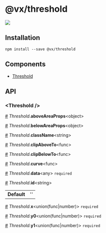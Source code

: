 # @vx/threshold

<a title="@vx/threshold npm downloads" href="https://www.npmjs.com/package/@vx/threshold">
  <img src="https://img.shields.io/npm/dm/@vx/threshold.svg?style=flat-square" />
</a>


## Installation

```
npm install --save @vx/threshold
```


## Components



  - [Threshold](#threshold-)

## API



<h3 id="threshold-">&lt;Threshold /&gt;</h3>



<a id="#Threshold__aboveAreaProps" name="Threshold__aboveAreaProps" href="#Threshold__aboveAreaProps">#</a> *Threshold*.**aboveAreaProps**&lt;object&gt;  

<a id="#Threshold__belowAreaProps" name="Threshold__belowAreaProps" href="#Threshold__belowAreaProps">#</a> *Threshold*.**belowAreaProps**&lt;object&gt;  

<a id="#Threshold__className" name="Threshold__className" href="#Threshold__className">#</a> *Threshold*.**className**&lt;string&gt;  

<a id="#Threshold__clipAboveTo" name="Threshold__clipAboveTo" href="#Threshold__clipAboveTo">#</a> *Threshold*.**clipAboveTo**&lt;func&gt;  

<a id="#Threshold__clipBelowTo" name="Threshold__clipBelowTo" href="#Threshold__clipBelowTo">#</a> *Threshold*.**clipBelowTo**&lt;func&gt;  

<a id="#Threshold__curve" name="Threshold__curve" href="#Threshold__curve">#</a> *Threshold*.**curve**&lt;func&gt;  

<a id="#Threshold__data" name="Threshold__data" href="#Threshold__data">#</a> *Threshold*.**data**&lt;any&gt; `required` 

<a id="#Threshold__id" name="Threshold__id" href="#Threshold__id">#</a> *Threshold*.**id**&lt;string&gt;  <table><tr><td><strong>Default</strong></td><td>''</td></td></table>

<a id="#Threshold__x" name="Threshold__x" href="#Threshold__x">#</a> *Threshold*.**x**&lt;union(func|number)&gt; `required` 

<a id="#Threshold__y0" name="Threshold__y0" href="#Threshold__y0">#</a> *Threshold*.**y0**&lt;union(func|number)&gt; `required` 

<a id="#Threshold__y1" name="Threshold__y1" href="#Threshold__y1">#</a> *Threshold*.**y1**&lt;union(func|number)&gt; `required` 
